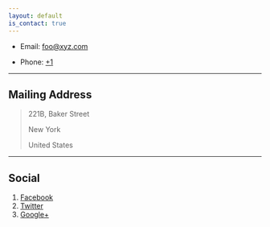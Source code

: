 ```yaml
---
layout: default
is_contact: true
---
```


* Email: [foo@xyz.com](mailto:foo@xyz.com)

* Phone: [+1](tel:+1-)

---

## Mailing Address

> 221B, Baker Street
>
> New York
>
> United States

---

## Social

1. [Facebook](#)
2. [Twitter](#)
3. [Google+](#)

